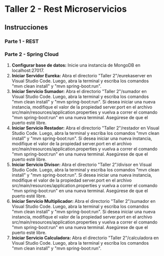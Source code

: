 # Taller 2 - Rest Microservicios

## Instrucciones

### Parte 1 - REST

### Parte 2 - Spring Cloud
1. **Configurar base de datos:** Inicie una instancia de MongoDB en localhost:27017.
2. **Iniciar Servidor Eureka:** Abra el directorio "Taller 2"/eurekaserver en Visual Studio Code. Luego, abra la terminal y escriba los comandos "mvn clean install" y "mvn spring-boot:run".
3. **Iniciar Servicio Sumador:** Abra el directorio "Taller 2"/sumador en Visual Studio Code. Luego, abra la terminal y escriba los comandos "mvn clean install" y "mvn spring-boot:run". Si desea iniciar una nueva instancia, modifique el valor de la propiedad server.port en el archivo src/main/resources/application.properties y vuelva a correr el comando "mvn spring-boot:run" en una nueva terminal. Asegúrese de que el puerto esté libre.
4. **Iniciar Servicio Restador:** Abra el directorio "Taller 2"/restador en Visual Studio Code. Luego, abra la terminal y escriba los comandos "mvn clean install" y "mvn spring-boot:run". Si desea iniciar una nueva instancia, modifique el valor de la propiedad server.port en el archivo src/main/resources/application.properties y vuelva a correr el comando "mvn spring-boot:run" en una nueva terminal. Asegúrese de que el puerto esté libre.
5. **Iniciar Servicio Divisor:** Abra el directorio "Taller 2"/divisor en Visual Studio Code. Luego, abra la terminal y escriba los comandos "mvn clean install" y "mvn spring-boot:run". Si desea iniciar una nueva instancia, modifique el valor de la propiedad server.port en el archivo src/main/resources/application.properties y vuelva a correr el comando "mvn spring-boot:run" en una nueva terminal. Asegúrese de que el puerto esté libre.
6. **Iniciar Servicio Multiplicador:** Abra el directorio "Taller 2"/sumador en Visual Studio Code. Luego, abra la terminal y escriba los comandos "mvn clean install" y "mvn spring-boot:run". Si desea iniciar una nueva instancia, modifique el valor de la propiedad server.port en el archivo src/main/resources/application.properties y vuelva a correr el comando "mvn spring-boot:run" en una nueva terminal. Asegúrese de que el puerto esté libre.
2. **Iniciar Servicio Calculadora:** Abra el directorio "Taller 2"/calculadora en Visual Studio Code. Luego, abra la terminal y escriba los comandos "mvn clean install" y "mvn spring-boot:run".
